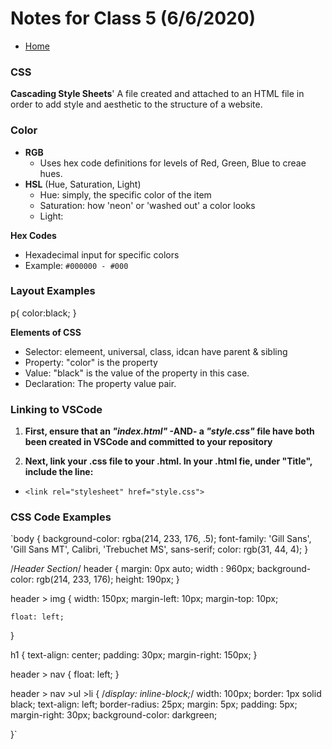 # Notes for Class 5 (6/6/2020)
- [Home](https://micgreene.github.io/learning-journal/)

### CSS
**Cascading Style Sheets**'
A file created and attached to an HTML file in order to add style and aesthetic to the structure of a website.

### Color
- **RGB**
  - Uses hex code definitions for levels of Red, Green, Blue to creae hues.
- **HSL** (Hue, Saturation, Light)
  - Hue: simply, the specific color of the item
  - Saturation: how 'neon' or 'washed out' a color looks
  - Light:
  
 **Hex Codes**
   - Hexadecimal input for specific colors
   - Example: `#000000 - #000`
 
 ### Layout Examples
 p{
  color:black;
 }

**Elements of CSS**
- Selector: elemeent, universal, class, idcan have parent & sibling
- Property: "color" is the property
- Value: "black" is the value of the property in this case.
- Declaration: The property value pair.

### 
### Linking to VSCode
1. **First, ensure that an _"index.html"_ -AND- a _"style.css"_ file have both been created in VSCode and committed to your repository**

1. **Next, link your .css file to your .html. In your .html fie, under "Title", include the line:**

  - `<link rel="stylesheet" href="style.css">`


### CSS Code Examples
`body
{
    background-color: rgba(214, 233, 176, .5);
    font-family: 'Gill Sans', 'Gill Sans MT', Calibri, 'Trebuchet MS', sans-serif;
    color: rgb(31, 44, 4);
}

/*Header Section*/
header
{
    margin: 0px auto;
    width : 960px;
    background-color: rgb(214, 233, 176);
    height: 190px;
}

header > img
{
    width: 150px;
    margin-left: 10px;
    margin-top: 10px;

    float: left;

}

h1
{
    text-align: center;
    padding: 30px;
    margin-right: 150px;
}

header > nav
{
    float: left;
}

header > nav >ul >li
{
    /*display: inline-block;*/
    width: 100px;
    border: 1px solid black;
    text-align: left;
    border-radius: 25px;
    margin: 5px;
    padding: 5px;
    margin-right: 30px;
    background-color: darkgreen;

}`
